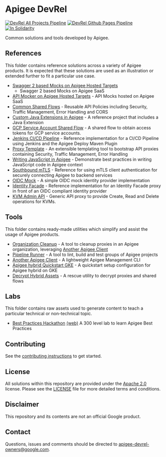 # Apigee DevRel

[![DevRel All Projects Pipeline](https://github.com/apigee/devrel/workflows/DevRel%20All%20Projects%20Pipeline/badge.svg)](https://github.com/apigee/devrel/actions?query=workflow%3A%22DevRel+All+Projects+Pipeline%22)
[![DevRel Github Pages Pipeline](https://github.com/apigee/devrel/workflows/DevRel%20Github%20Pages%20Pipeline/badge.svg)](https://github.com/apigee/devrel/actions?query=workflow%3A%22DevRel+Github+Pages+Pipeline%22)
[![In Solidarity](https://github.com/jpoehnelt/in-solidarity-bot/raw/main/static//badge-flat.png)](https://github.com/apps/in-solidarity)

Common solutions and tools developed by Apigee.

## References

This folder contains reference solutions across a variety of Apigee products.
It is expected that these solutions are used as an illustration or extended
further to fit a particular use case.

- [Swagger 2 based Mocks on Apigee Hosted Targets](references/apigee-sandbox-v1)
  - Swagger 2 based Mocks on Apigee SaaS
- [API Mocker on Apigee Hosted Targets](references/apimocker-hostedtargets) -
  API Mocks hosted on Apigee SaaS
- [Common Shared Flows](references/common-shared-flows) -
  Reusable API Policies including Security, Traffic Management, Error Handling
  and CORS
- [Custom Java Extensions in Apigee](references/java-callout) -
  A reference project that includes a Java Extension
- [GCP Service Account Shared Flow](references/gcp-sa-auth-shared-flow) -
  A shared flow to obtain access tokens for GCP service accounts.
- [Jenkins CI/CD Pipeline](references/cicd-jenkins) -
  Reference implementation for a CI/CD Pipeline using Jenkins and the Apigee
  Deploy Maven Plugin
- [Proxy Template](references/proxy-template) -
  An extensible templating tool to bootstrap API proxies containing Security,
  Traffic Management, Error Handling
- [Writing JavaScript in Apigee](references/js-callout) -
  Demonstrate best practices in writing JavaScript code in Apigee context
- [Southbound mTLS](references/southbound-mtls) -
  Reference for using mTLS client authentication for securely connecting Apigee to
  backend services
- [OIDC Mock](references/oidc-mock) -
  A simple OIDC mock identity provider implementation
- [Identity Facade](references/identity-facade) -
  Reference implementation for an Identity Facade proxy in front of an OIDC
  compliant identity provider
- [KVM Admin API](references/kvm-admin-api) -
  Generic API proxy to provide Create, Read and Delete operations for KVMs.

## Tools

This folder contains ready-made utilities which simplify and assist the usage of
Apigee products.

- [Organization Cleanup](tools/organization-cleanup) -
  A tool to cleanup proxies in an Apigee organization, leveraging
  [Another Apigee Client](tools/another-apigee-client)
- [Pipeline Runner](tools/pipeline-runner) -
  A tool to lint, build and test groups of Apigee projects
- [Another Apigee Client](tools/another-apigee-client) -
  A lightweight Apigee Management CLI
- [Apigee hybrid Quickstart GKE](tools/hybrid-quickstart) -
  A quickstart setup configuration for Apigee hybrid on GKE
- [Decrypt Hybrid Assets](tools/decrypt-hybrid-assets) -
  A rescue utility to decrypt proxies and shared flows

## Labs

This folder contains raw assets used to generate content to teach a particular
technical or non-technical topic.

- [Best Practices Hackathon](labs/best-practices-hackathon) [(web)](https://apigee.github.io/devrel/labs/best-practices-hackathon)
  A 300 level lab to learn Apigee Best Practices

## Contributing

See the [contributing instructions](/CONTRIBUTING.md) to get started.

## License

All solutions within this repository are provided under the
[Apache 2.0](https://www.apache.org/licenses/LICENSE-2.0) license.
Please see the [LICENSE](/LICENSE) file for more detailed terms and conditions.

## Disclaimer

This repository and its contents are not an official Google product.

## Contact

Questions, issues and comments should be directed to
[apigee-devrel-owners@google.com](mailto:apigee-devrel-owners@google.com).
